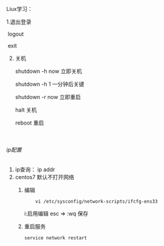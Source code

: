 Liux学习：

   1.退出登录

​		logout

​		exit

   2. 关机

      shutdown -h now 立即关机

      shutdown -h 1 一分钟后关键

      shutdown -r now 立即重启

      halt  关机

      reboot 重启

​		

###### ip配置

1. ip查询： ip addr
2. centos7 默认不打开网络
   1. 编辑	

        ```shell
            vi /etc/sysconfig/network-scripts/ifcfg-ens33
        ```
        
        i:启用编辑    esc   => :wq 保存
        
   2. 重启服务
   
        ```
        service network restart
        ```
   
        